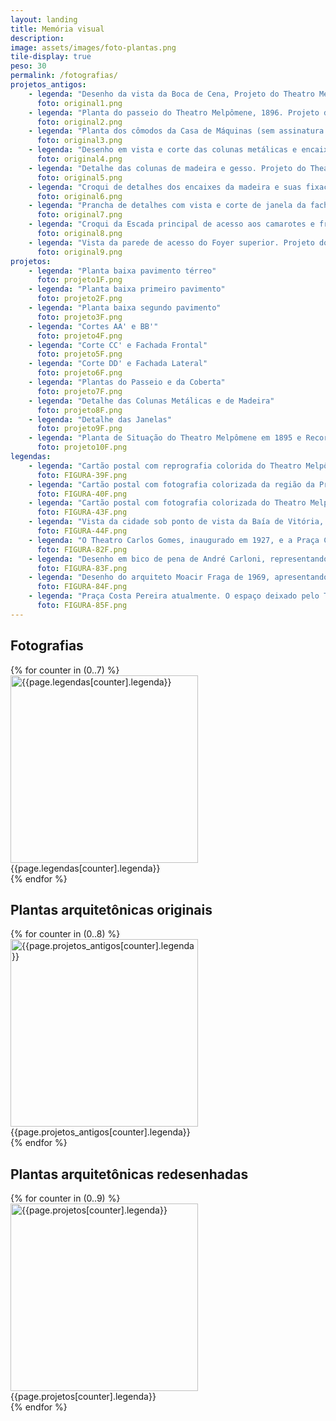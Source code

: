 ```yaml
---
layout: landing
title: Memória visual
description: 
image: assets/images/foto-plantas.png
tile-display: true
peso: 30
permalink: /fotografias/
projetos_antigos:
    - legenda: "Desenho da vista da Boca de Cena, Projeto do Theatro Melpômene, Filinto Santoro, 1895. Fonte: Arquivo Público do Estado do Espirito Santo – APEES."
      foto: original1.png
    - legenda: "Planta do passeio do Theatro Melpômene, 1896. Projeto do Theatro Melpômene. Planta do passeio do Theatro, 1986. Autoria do desenho: assinatura ilegível. Prefeitura Municipal de Vitória. Fonte: Arquivo Público do Estado do Espirito Santo – APEES."
      foto: original2.png
    - legenda: "Planta dos cômodos da Casa de Máquinas (sem assinatura e data). Projeto do Theatro Melpômene. Fonte: Arquivo Público do Estado do Espirito Santo – APEES."
      foto: original3.png
    - legenda: "Desenho em vista e corte das colunas metálicas e encaixes. Projeto do Theatro Melpômene, Filinto Santoro, 1895. Fonte: Arquivo Público do Estado do Espirito Santo – APEES."
      foto: original4.png
    - legenda: "Detalhe das colunas de madeira e gesso. Projeto do Theatro Melpômene, Filinto Santoro, 1895. Fonte: Arquivo Público do Estado do Espirito Santo – APEES."
      foto: original5.png
    - legenda: "Croqui de detalhes dos encaixes da madeira e suas fixações metálicas. Projeto do Theatro Melpômene, Filinto Santoro, 1895. Fonte: Arquivo Público do Estado do Espirito Santo – APEES."
      foto: original6.png
    - legenda: "Prancha de detalhes com vista e corte de janela da fachada lateral. Projeto do Theatro Melpômene, Filinto Santoro, 1895. Fonte: Arquivo Público do Estado do Espirito Santo – APEES."
      foto: original7.png
    - legenda: "Croqui da Escada principal de acesso aos camarotes e frisas. Projeto do Theatro Melpômene, Filinto Santoro, 1895. Fonte: Arquivo Público do Estado do Espirito Santo – APEES."
      foto: original8.png
    - legenda: "Vista da parede de acesso do Foyer superior. Projeto do Theatro Melpômene, Filinto Santoro, 1895. Fonte: Arquivo Público do Estado do Espirito Santo – APEES."
      foto: original9.png
projetos:
    - legenda: "Planta baixa pavimento térreo"
      foto: projeto1F.png
    - legenda: "Planta baixa primeiro pavimento"
      foto: projeto2F.png
    - legenda: "Planta baixa segundo pavimento"
      foto: projeto3F.png
    - legenda: "Cortes AA' e BB'"
      foto: projeto4F.png
    - legenda: "Corte CC' e Fachada Frontal"
      foto: projeto5F.png
    - legenda: "Corte DD' e Fachada Lateral"
      foto: projeto6F.png
    - legenda: "Plantas do Passeio e da Coberta"
      foto: projeto7F.png
    - legenda: "Detalhe das Colunas Metálicas e de Madeira"
      foto: projeto8F.png
    - legenda: "Detalhe das Janelas"
      foto: projeto9F.png
    - legenda: "Planta de Situação do Theatro Melpômene em 1895 e Recorte do Planta da Chácara Muniz Freire de 1925"
      foto: projeto10F.png
legendas:
    - legenda: "Cartão postal com reprografia colorida do Theatro Melpômene, 1906. Fonte: Coleções Especiais da Biblioteca Central da Universidade Federal do Espírito Santo - UFES, Acervo Fotográfico MÁRIO ARISTIDES FREIRE, P. 20 Foto 297."
      foto: FIGURA-39F.png
    - legenda: "Cartão postal com fotografia colorizada da região da Praça Costa Pereira em 1905, com o Melpômene em destaque, e a antiga Igreja Matriz ao fundo, na Cidade Alta. Fonte: Publicado por Marcos José Andrade em 09/12/2013, Facebook/Fotos Antigas do Espírito Santo."
      foto: FIGURA-40F.png
    - legenda: "Cartão postal com fotografia colorizada do Theatro Melpômene. Fonte: Publicado em Facebook/Fotos Antigas do Espírito Santo, por Marcos José Andrade em 09/12/2013."
      foto: FIGURA-43F.png
    - legenda: "Vista da cidade sob ponto de vista da Baía de Vitória, onde destacam-se o Theatro Melpômene, e as tores das Igrejas Matriz e São Thiago. Sem data. Fonte: Instituto do Patrimônio Histórico e Artístico Nacional do Espírito Santo (IPHAN-ES), Foto VTR-3316."
      foto: FIGURA-44F.png
    - legenda: "O Theatro Carlos Gomes, inaugurado em 1927, e a Praça Costa Pereira já remodelada, em 1928. Fonte: Acervo Fotográfico do Arquivo Público Municipal de Vitória, Foto 5.364."
      foto: FIGURA-82F.png
    - legenda: "Desenho em bico de pena de André Carloni, representando o Largo da Conceição e o Theatro Melpômene em 1905, Vitória, 1961. Fonte: Coleções Especiais da Biblioteca Central da Universidade Federal do Espírito Santo - UFES, Acervo de Desenhos (bico de pena) de André Carloni."
      foto: FIGURA-83F.png
    - legenda: "Desenho do arquiteto Moacir Fraga de 1969, apresentando o Theatro Melpômene em 1922, “em dia de grande récita”. Fonte: Instituto do Patrimônio Histórico e Artístico Nacional do Espírito Santo (IPHAN-ES), Foto VTR-2611."
      foto: FIGURA-84F.png
    - legenda: "Praça Costa Pereira atualmente. O espaço deixado pelo Theatro Melpômene fica evidente no território. O palco estaria no local do edifício do Hotel/Farmácia/Lanchonete, e a plateia e áreas sociais ficavam no vazio ocupado pela mini-praça e vias de circulação da localidade. O acesso à rua Graciano Neves não seria o mesmo se o teatro ainda estivesse ali. Foto: Colette Dantas"
      foto: FIGURA-85F.png
---
```


<h2>Fotografias</h2>
<div class="box alt">
    <div class="row uniform">
        {% for counter in (0..7) %}
        <div class="6u">
            <span class="image">
                <img src="{{ site.baseurl }}/assets/images/fotografias/{{page.legendas[counter].foto}}" alt="{{page.legendas[counter].legenda}}" height="300" />
                <span class="label">{{page.legendas[counter].legenda}}</span>
            </span>
        </div>
        {% endfor %}
    </div>
</div>

<h2>Plantas arquitetônicas originais</h2>
<div class="box alt">
    <div class="row uniform">
        {% for counter in (0..8) %}
        <div class="6u">
            <span class="image">
                <img src="{{ site.baseurl }}/assets/images/projeto/{{page.projetos_antigos[counter].foto}}" alt="{{page.projetos_antigos[counter].legenda}}" height="300" />
                <span class="label">{{page.projetos_antigos[counter].legenda}}</span>
            </span>
        </div>
        {% endfor %}
    </div>
</div>

<h2>Plantas arquitetônicas redesenhadas</h2>
<div class="box alt">
    <div class="row uniform">
        {% for counter in (0..9) %}
        <div class="6u">
            <span class="image">
                <img src="{{ site.baseurl }}/assets/images/projeto/{{page.projetos[counter].foto}}" alt="{{page.projetos[counter].legenda}}" height="300" />
                <span class="label">{{page.projetos[counter].legenda}}</span>
            </span>
        </div>
        {% endfor %}
    </div>
</div>
